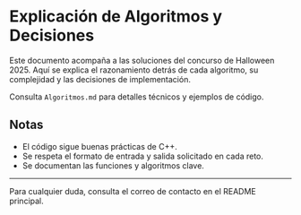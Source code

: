 # Explicación de Algoritmos y Decisiones

Este documento acompaña a las soluciones del concurso de Halloween 2025. Aquí se explica el razonamiento detrás de cada algoritmo, su complejidad y las decisiones de implementación.

Consulta `Algoritmos.md` para detalles técnicos y ejemplos de código.

## Notas
- El código sigue buenas prácticas de C++.
- Se respeta el formato de entrada y salida solicitado en cada reto.
- Se documentan las funciones y algoritmos clave.

---
Para cualquier duda, consulta el correo de contacto en el README principal.
